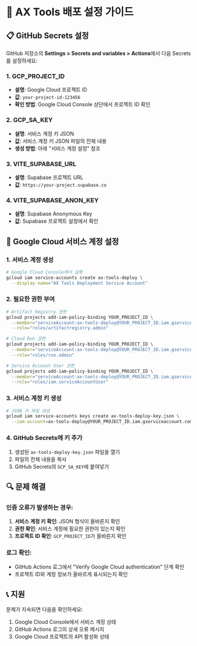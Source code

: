 # 🚀 AX Tools 배포 설정 가이드

## 📋 GitHub Secrets 설정

GitHub 저장소의 **Settings > Secrets and variables > Actions**에서 다음 Secrets를 설정하세요:

### 1. GCP_PROJECT_ID
- **설명**: Google Cloud 프로젝트 ID
- **값**: `your-project-id-123456`
- **확인 방법**: Google Cloud Console 상단에서 프로젝트 ID 확인

### 2. GCP_SA_KEY
- **설명**: 서비스 계정 키 JSON
- **값**: 서비스 계정 키 JSON 파일의 전체 내용
- **생성 방법**: 아래 "서비스 계정 설정" 참조

### 3. VITE_SUPABASE_URL
- **설명**: Supabase 프로젝트 URL
- **값**: `https://your-project.supabase.co`

### 4. VITE_SUPABASE_ANON_KEY
- **설명**: Supabase Anonymous Key
- **값**: Supabase 프로젝트 설정에서 확인

## 🔧 Google Cloud 서비스 계정 설정

### 1. 서비스 계정 생성
```bash
# Google Cloud Console에서 실행
gcloud iam service-accounts create ax-tools-deploy \
  --display-name="AX Tools Deployment Service Account"
```

### 2. 필요한 권한 부여
```bash
# Artifact Registry 권한
gcloud projects add-iam-policy-binding YOUR_PROJECT_ID \
  --member="serviceAccount:ax-tools-deploy@YOUR_PROJECT_ID.iam.gserviceaccount.com" \
  --role="roles/artifactregistry.admin"

# Cloud Run 권한
gcloud projects add-iam-policy-binding YOUR_PROJECT_ID \
  --member="serviceAccount:ax-tools-deploy@YOUR_PROJECT_ID.iam.gserviceaccount.com" \
  --role="roles/run.admin"

# Service Account User 권한
gcloud projects add-iam-policy-binding YOUR_PROJECT_ID \
  --member="serviceAccount:ax-tools-deploy@YOUR_PROJECT_ID.iam.gserviceaccount.com" \
  --role="roles/iam.serviceAccountUser"
```

### 3. 서비스 계정 키 생성
```bash
# JSON 키 파일 생성
gcloud iam service-accounts keys create ax-tools-deploy-key.json \
  --iam-account=ax-tools-deploy@YOUR_PROJECT_ID.iam.gserviceaccount.com
```

### 4. GitHub Secrets에 키 추가
1. 생성된 `ax-tools-deploy-key.json` 파일을 열기
2. 파일의 전체 내용을 복사
3. GitHub Secrets의 `GCP_SA_KEY`에 붙여넣기

## 🔍 문제 해결

### 인증 오류가 발생하는 경우:
1. **서비스 계정 키 확인**: JSON 형식이 올바른지 확인
2. **권한 확인**: 서비스 계정에 필요한 권한이 있는지 확인
3. **프로젝트 ID 확인**: `GCP_PROJECT_ID`가 올바른지 확인

### 로그 확인:
- GitHub Actions 로그에서 "Verify Google Cloud authentication" 단계 확인
- 프로젝트 ID와 계정 정보가 올바르게 표시되는지 확인

## 📞 지원

문제가 지속되면 다음을 확인하세요:
1. Google Cloud Console에서 서비스 계정 상태
2. GitHub Actions 로그의 상세 오류 메시지
3. Google Cloud 프로젝트의 API 활성화 상태 